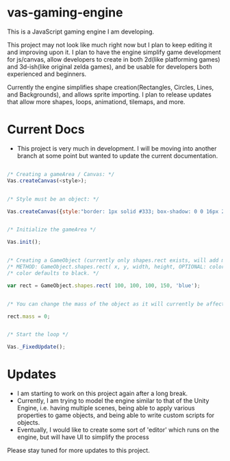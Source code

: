 # vas-gaming-engine
This is a JavaScript gaming engine I am developing.


This project may not look like much right now but I plan to keep editing it and improving upon it. I plan to have the engine simplify game development for js/canvas, allow developers to create in both 2d(like platforming games) and 3d-ish(like original zelda games), and be usable for developers both experienced and beginners.

Currently the engine simplifies shape creation(Rectangles, Circles, Lines, and Backgrounds), and allows sprite importing. I plan to release updates that allow more shapes, loops, animationd, tilemaps, and more.

# Current Docs

- This project is very much in development. I will be moving into another branch at some point but wanted to update the current documentation.

```js

/* Creating a gameArea / Canvas: */
Vas.createCanvas(<style>);


/* Style must be an object: */

Vas.createCanvas({style:"border: 1px solid #333; box-shadow: 0 0 16px 2px rgba(0,0,0,1);"})


/* Initialize the gameArea */

Vas.init();


/* Creating a GameObject (currently only shapes.rect exists, will add more soon) */
/* METHOD: GameObject.shapes.rect( x, y, width, height, OPTIONAL: color); */
/* color defaults to black. */

var rect = GameObject.shapes.rect( 100, 100, 100, 150, 'blue');


/* You can change the mass of the object as it will currently be affected by gravity. Default = 1 */

rect.mass = 0;


/* Start the loop */

Vas._FixedUpdate();

```


# Updates

- I am starting to work on this project again after a long break.
- Currently, I am trying to model the engine similar to that of the Unity Engine, i.e. having multiple scenes, being able to apply various properties to game objects, and being able to write custom scripts for objects.
- Eventually, I would like to create some sort of 'editor' which runs on the engine, but will have UI to simplify the process

Please stay tuned for more updates to this project.
